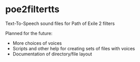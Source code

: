 # poe2filtertts
Text-To-Speech sound files for Path of Exile 2 filters

Planned for the future:
- More choices of voices
- Scripts and other help for creating sets of files with voices
- Documentation of directory/file layout
